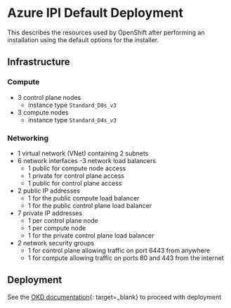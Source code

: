 # Azure IPI Default Deployment

This describes the resources used by OpenShift after performing an installation using the default options for the installer.

## Infrastructure

### Compute

- 3 control plane nodes
    - instance type `Standard_D8s_v3`
- 3 compute nodes
    - instance type `Standard_D4s_v3`

### Networking

- 1 virtual network (VNet) containing 2 subnets
- 6 network interfaces
-3 network load balancers
    - 1 public for compute node access
    - 1 private for control plane access
    - 1 public for control plane access
- 2 public IP addresses
    - 1 for the public compute load balancer
    - 1 for the public control plane load balancer
- 7 private IP addresses
    - 1 per control plane node
    - 1 per compute node
    - 1 for the private control plane load balancer
- 2 network security groups
    - 1 for control plane allowing traffic on port 6443 from anywhere
    - 1 for compute allowing traffic on ports 80 and 443 from the internet

## Deployment

See the [OKD documentation](https://docs.okd.io/latest/installing/installing_azure/installing-azure-account.html){: target=_blank} to proceed with deployment
